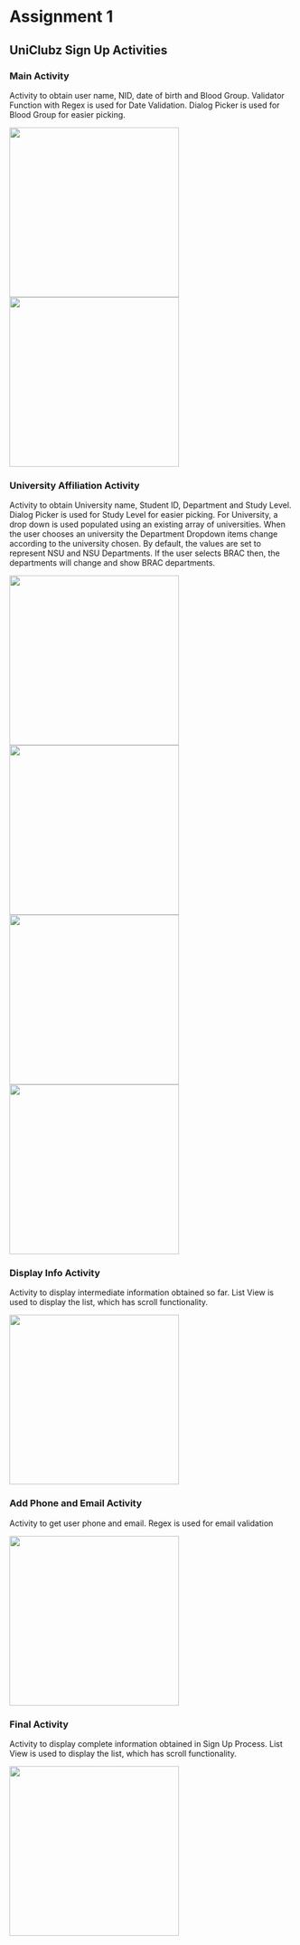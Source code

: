 
<!-- ![alt text](https://github.com/NSU-SU21-CSE486-1/1812048_SU21_CSE486_1/blob/main/Theory/Assignment/Assignment01/SS/MainActivity.png) -->

# Assignment 1
## UniClubz Sign Up Activities

### Main Activity
Activity to obtain user name, NID, date of birth and Blood Group. Validator Function with Regex is used for Date Validation. Dialog Picker is used for Blood Group for easier picking.

<img src="https://github.com/NSU-SU21-CSE486-1/1812048_SU21_CSE486_1/blob/main/Theory/Assignment/Assignment01/SS/MainActivity.png" width="300"/>
<img src="https://github.com/NSU-SU21-CSE486-1/1812048_SU21_CSE486_1/blob/main/Theory/Assignment/Assignment01/SS/MainActivity2.png" width="300"/>

### University Affiliation Activity
Activity to obtain University name, Student ID, Department and Study Level. Dialog Picker is used for Study Level for easier picking. For University, a drop down is used populated using an existing array of universities. When the user chooses an university the Department Dropdown items change according to the university chosen. By default, the values are set to represent NSU and NSU Departments. If the user selects BRAC then, the departments will change and show BRAC departments.

<img src="https://github.com/NSU-SU21-CSE486-1/1812048_SU21_CSE486_1/blob/main/Theory/Assignment/Assignment01/SS/Uni1.png" width="300"/>
<img src="https://github.com/NSU-SU21-CSE486-1/1812048_SU21_CSE486_1/blob/main/Theory/Assignment/Assignment01/SS/Uni2.png" width="300"/>
<img src="https://github.com/NSU-SU21-CSE486-1/1812048_SU21_CSE486_1/blob/main/Theory/Assignment/Assignment01/SS/Uni3.png" width="300"/>
<img src="https://github.com/NSU-SU21-CSE486-1/1812048_SU21_CSE486_1/blob/main/Theory/Assignment/Assignment01/SS/Uni4.png" width="300"/>

### Display Info Activity
Activity to display intermediate information obtained so far. List View is used to display the list, which has scroll functionality.

<img src="https://github.com/NSU-SU21-CSE486-1/1812048_SU21_CSE486_1/blob/main/Theory/Assignment/Assignment01/SS/DisplayInfo1.png" width="300"/>

### Add Phone and Email Activity
Activity to get user phone and email. Regex is used for email validation

<img src="https://github.com/NSU-SU21-CSE486-1/1812048_SU21_CSE486_1/blob/main/Theory/Assignment/Assignment01/SS/Emailphone.png" width="300"/>

### Final Activity
Activity to display complete information obtained in Sign Up Process. List View is used to display the list, which has scroll functionality.

<img src="https://github.com/NSU-SU21-CSE486-1/1812048_SU21_CSE486_1/blob/main/Theory/Assignment/Assignment01/SS/Final.png" width="300"/>
